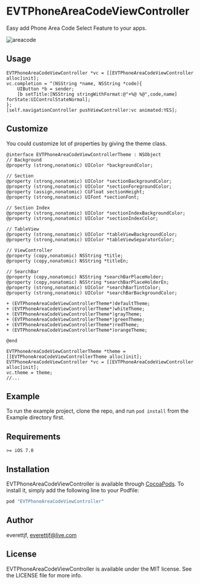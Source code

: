 # EVTPhoneAreaCodeViewController

Easy add Phone Area Code Select Feature to your apps.

![areacode](https://everettjf.github.io/stuff/areacode/areacode.gif)

## Usage

```oc
EVTPhoneAreaCodeViewController *vc = [[EVTPhoneAreaCodeViewController alloc]init];
vc.completion = ^(NSString *name, NSString *code){
    UIButton *b = sender;
    [b setTitle:[NSString stringWithFormat:@"+%@ %@",code,name] forState:UIControlStateNormal];
};
[self.navigationController pushViewController:vc animated:YES];

```


## Customize

You could customize lot of properties by giving the theme class.

```
@interface EVTPhoneAreaCodeViewControllerTheme : NSObject
// Background
@property (strong,nonatomic) UIColor *backgroundColor;

// Section
@property (strong,nonatomic) UIColor *sectionBackgroundColor;
@property (strong,nonatomic) UIColor *sectionForegroundColor;
@property (assign,nonatomic) CGFloat sectionHeight;
@property (strong,nonatomic) UIFont *sectionFont;

// Section Index
@property (strong,nonatomic) UIColor *sectionIndexBackgroundColor;
@property (strong,nonatomic) UIColor *sectionIndexColor;

// TableView
@property (strong,nonatomic) UIColor *tableViewBackgroundColor;
@property (strong,nonatomic) UIColor *tableViewSeparatorColor;

// ViewController
@property (copy,nonatomic) NSString *title;
@property (copy,nonatomic) NSString *titleEn;

// SearchBar
@property (copy,nonatomic) NSString *searchBarPlaceHolder;
@property (copy,nonatomic) NSString *searchBarPlaceHolderEn;
@property (strong,nonatomic) UIColor *searchBarTintColor;
@property (strong,nonatomic) UIColor *searchBarBackgroundColor;

+ (EVTPhoneAreaCodeViewControllerTheme*)defaultTheme;
+ (EVTPhoneAreaCodeViewControllerTheme*)whiteTheme;
+ (EVTPhoneAreaCodeViewControllerTheme*)grayTheme;
+ (EVTPhoneAreaCodeViewControllerTheme*)greenTheme;
+ (EVTPhoneAreaCodeViewControllerTheme*)redTheme;
+ (EVTPhoneAreaCodeViewControllerTheme*)orangeTheme;

@end

EVTPhoneAreaCodeViewControllerTheme *theme = [[EVTPhoneAreaCodeViewControllerTheme alloc]init];
EVTPhoneAreaCodeViewController *vc = [[EVTPhoneAreaCodeViewController alloc]init];
vc.theme = theme;
//...

```


## Example

To run the example project, clone the repo, and run `pod install` from the Example directory first.

## Requirements

`>= iOS 7.0`

## Installation

EVTPhoneAreaCodeViewController is available through [CocoaPods](http://cocoapods.org). To install
it, simply add the following line to your Podfile:

```ruby
pod "EVTPhoneAreaCodeViewController"
```

## Author

everettjf, everettjf@live.com

## License

EVTPhoneAreaCodeViewController is available under the MIT license. See the LICENSE file for more info.
